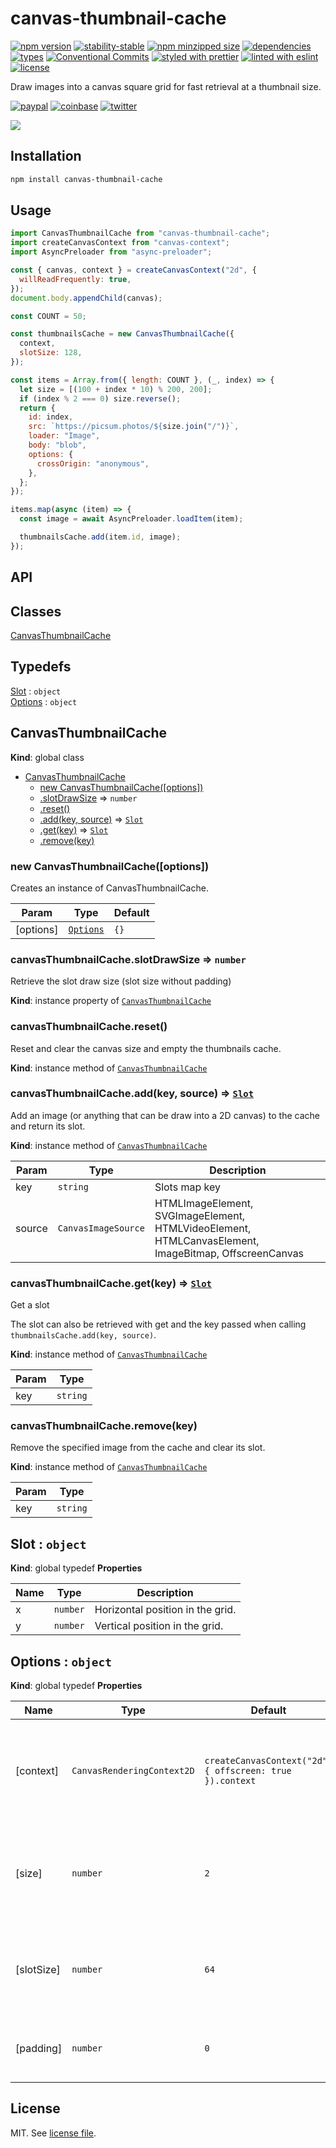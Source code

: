 # canvas-thumbnail-cache

[![npm version](https://img.shields.io/npm/v/canvas-thumbnail-cache)](https://www.npmjs.com/package/canvas-thumbnail-cache)
[![stability-stable](https://img.shields.io/badge/stability-stable-green.svg)](https://www.npmjs.com/package/canvas-thumbnail-cache)
[![npm minzipped size](https://img.shields.io/bundlephobia/minzip/canvas-thumbnail-cache)](https://bundlephobia.com/package/canvas-thumbnail-cache)
[![dependencies](https://img.shields.io/librariesio/release/npm/canvas-thumbnail-cache)](https://github.com/dmnsgn/canvas-thumbnail-cache/blob/main/package.json)
[![types](https://img.shields.io/npm/types/canvas-thumbnail-cache)](https://github.com/microsoft/TypeScript)
[![Conventional Commits](https://img.shields.io/badge/Conventional%20Commits-1.0.0-fa6673.svg)](https://conventionalcommits.org)
[![styled with prettier](https://img.shields.io/badge/styled_with-Prettier-f8bc45.svg?logo=prettier)](https://github.com/prettier/prettier)
[![linted with eslint](https://img.shields.io/badge/linted_with-ES_Lint-4B32C3.svg?logo=eslint)](https://github.com/eslint/eslint)
[![license](https://img.shields.io/github/license/dmnsgn/canvas-thumbnail-cache)](https://github.com/dmnsgn/canvas-thumbnail-cache/blob/main/LICENSE.md)

Draw images into a canvas square grid for fast retrieval at a thumbnail size.

[![paypal](https://img.shields.io/badge/donate-paypal-informational?logo=paypal)](https://paypal.me/dmnsgn)
[![coinbase](https://img.shields.io/badge/donate-coinbase-informational?logo=coinbase)](https://commerce.coinbase.com/checkout/56cbdf28-e323-48d8-9c98-7019e72c97f3)
[![twitter](https://img.shields.io/twitter/follow/dmnsgn?style=social)](https://twitter.com/dmnsgn)

![](https://raw.githubusercontent.com/dmnsgn/canvas-thumbnail-cache/main/screenshot.gif)

## Installation

```bash
npm install canvas-thumbnail-cache
```

## Usage

```js
import CanvasThumbnailCache from "canvas-thumbnail-cache";
import createCanvasContext from "canvas-context";
import AsyncPreloader from "async-preloader";

const { canvas, context } = createCanvasContext("2d", {
  willReadFrequently: true,
});
document.body.appendChild(canvas);

const COUNT = 50;

const thumbnailsCache = new CanvasThumbnailCache({
  context,
  slotSize: 128,
});

const items = Array.from({ length: COUNT }, (_, index) => {
  let size = [(100 + index * 10) % 200, 200];
  if (index % 2 === 0) size.reverse();
  return {
    id: index,
    src: `https://picsum.photos/${size.join("/")}`,
    loader: "Image",
    body: "blob",
    options: {
      crossOrigin: "anonymous",
    },
  };
});

items.map(async (item) => {
  const image = await AsyncPreloader.loadItem(item);

  thumbnailsCache.add(item.id, image);
});
```

## API

<!-- api-start -->

## Classes

<dl>
<dt><a href="#CanvasThumbnailCache">CanvasThumbnailCache</a></dt>
<dd></dd>
</dl>

## Typedefs

<dl>
<dt><a href="#Slot">Slot</a> : <code>object</code></dt>
<dd></dd>
<dt><a href="#Options">Options</a> : <code>object</code></dt>
<dd></dd>
</dl>

<a name="CanvasThumbnailCache"></a>

## CanvasThumbnailCache

**Kind**: global class

- [CanvasThumbnailCache](#CanvasThumbnailCache)
  - [new CanvasThumbnailCache([options])](#new_CanvasThumbnailCache_new)
  - [.slotDrawSize](#CanvasThumbnailCache+slotDrawSize) ⇒ <code>number</code>
  - [.reset()](#CanvasThumbnailCache+reset)
  - [.add(key, source)](#CanvasThumbnailCache+add) ⇒ [<code>Slot</code>](#Slot)
  - [.get(key)](#CanvasThumbnailCache+get) ⇒ [<code>Slot</code>](#Slot)
  - [.remove(key)](#CanvasThumbnailCache+remove)

<a name="new_CanvasThumbnailCache_new"></a>

### new CanvasThumbnailCache([options])

Creates an instance of CanvasThumbnailCache.

| Param     | Type                             | Default         |
| --------- | -------------------------------- | --------------- |
| [options] | [<code>Options</code>](#Options) | <code>{}</code> |

<a name="CanvasThumbnailCache+slotDrawSize"></a>

### canvasThumbnailCache.slotDrawSize ⇒ <code>number</code>

Retrieve the slot draw size (slot size without padding)

**Kind**: instance property of [<code>CanvasThumbnailCache</code>](#CanvasThumbnailCache)
<a name="CanvasThumbnailCache+reset"></a>

### canvasThumbnailCache.reset()

Reset and clear the canvas size and empty the thumbnails cache.

**Kind**: instance method of [<code>CanvasThumbnailCache</code>](#CanvasThumbnailCache)
<a name="CanvasThumbnailCache+add"></a>

### canvasThumbnailCache.add(key, source) ⇒ [<code>Slot</code>](#Slot)

Add an image (or anything that can be draw into a 2D canvas) to the cache and return its slot.

**Kind**: instance method of [<code>CanvasThumbnailCache</code>](#CanvasThumbnailCache)

| Param  | Type                           | Description                                                                                          |
| ------ | ------------------------------ | ---------------------------------------------------------------------------------------------------- |
| key    | <code>string</code>            | Slots map key                                                                                        |
| source | <code>CanvasImageSource</code> | HTMLImageElement, SVGImageElement, HTMLVideoElement, HTMLCanvasElement, ImageBitmap, OffscreenCanvas |

<a name="CanvasThumbnailCache+get"></a>

### canvasThumbnailCache.get(key) ⇒ [<code>Slot</code>](#Slot)

Get a slot

The slot can also be retrieved with get and the key passed when calling `thumbnailsCache.add(key, source)`.

**Kind**: instance method of [<code>CanvasThumbnailCache</code>](#CanvasThumbnailCache)

| Param | Type                |
| ----- | ------------------- |
| key   | <code>string</code> |

<a name="CanvasThumbnailCache+remove"></a>

### canvasThumbnailCache.remove(key)

Remove the specified image from the cache and clear its slot.

**Kind**: instance method of [<code>CanvasThumbnailCache</code>](#CanvasThumbnailCache)

| Param | Type                |
| ----- | ------------------- |
| key   | <code>string</code> |

<a name="Slot"></a>

## Slot : <code>object</code>

**Kind**: global typedef
**Properties**

| Name | Type                | Description                      |
| ---- | ------------------- | -------------------------------- |
| x    | <code>number</code> | Horizontal position in the grid. |
| y    | <code>number</code> | Vertical position in the grid.   |

<a name="Options"></a>

## Options : <code>object</code>

**Kind**: global typedef
**Properties**

| Name       | Type                                  | Default                                                                       | Description                                                                      |
| ---------- | ------------------------------------- | ----------------------------------------------------------------------------- | -------------------------------------------------------------------------------- |
| [context]  | <code>CanvasRenderingContext2D</code> | <code>createCanvasContext(&quot;2d&quot;, { offscreen: true }).context</code> | Canvas to render thumbnails too. Will try to get an offscreen canvas by default. |
| [size]     | <code>number</code>                   | <code>2</code>                                                                | Size of the canvas at start: a square with sides of length `slotSize * size`.    |
| [slotSize] | <code>number</code>                   | <code>64</code>                                                               | Size of the thumbnails. Will be drawn from center of the grid slot.              |
| [padding]  | <code>number</code>                   | <code>0</code>                                                                | Padding around the thumbnails, inside the slots.                                 |

<!-- api-end -->

## License

MIT. See [license file](https://github.com/dmnsgn/canvas-thumbnail-cache/blob/main/LICENSE.md).
